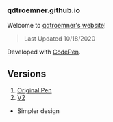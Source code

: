 ### qdtroemner.github.io
Welcome to [qdtroemner's website](https://qdtroemner.github.io/)!
> Last Updated 10/18/2020

Developed with [CodePen](https://codepen.io/).
## Versions
1. [Original Pen](https://codepen.io/CurtLiom/pen/jOOYeYp/)
2. [V2](https://codepen.io/qdtroemner/pen/pobbezL)
  - Simpler design
